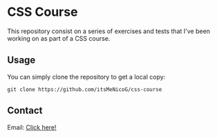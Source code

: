 # CSS Course

This repository consist on a series of exercises and tests that I've been working on as part of a CSS course.

## Usage

You can simply clone the repository to get a local copy:

```git
git clone https://github.com/itsMeNicoG/css-course
```

## Contact

Email: [Click here!](mailto:nicolasgongora28@gmail.com?subject=[GitHub])
